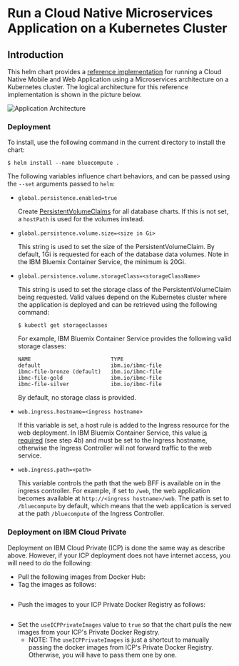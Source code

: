 # Run a Cloud Native Microservices Application on a Kubernetes Cluster

## Introduction

This helm chart provides a [reference implementation](https://github.com/ibm-cloud-architecture/refarch-cloudnative-kubernetes) for running a Cloud Native Mobile and Web Application using a Microservices architecture on a Kubernetes cluster.  The logical architecture for this reference implementation is shown in the picture below.  

   ![Application Architecture](../static/imgs/bluecompute_ce.png?raw=true)

### Deployment

To install, use the following command in the current directory to install the chart:

```
$ helm install --name bluecompute .
```

The following variables influence chart behaviors, and can be passed using the `--set` arguments passed to `helm`:

- `global.persistence.enabled=true`
  
  Create [PersistentVolumeClaims](https://kubernetes.io/docs/concepts/storage/persistent-volumes/#persistentvolumeclaims) for all database charts.  If this is not set, a `hostPath` is used for the volumes instead.
  
- `global.persistence.volume.size=<size in Gi>`

  This string is used to set the size of the PersistentVolumeClaim.  By default, 1Gi is requested for each of the database data volumes.  Note in the IBM Bluemix Container Service, the minimum is 20Gi.
  
- `global.persistence.volume.storageClass=<storageClassName>`

  This string is used to set the storage class of the PersistentVolumeClaim being requested.  Valid values depend on the Kubernetes cluster where the application is deployed and can be retrieved using the following command:
  
  ```
  $ kubectl get storageclasses
  ```

  For example, IBM Bluemix Container Service provides the following valid storage classes:
  
  ```
  NAME                         TYPE
  default                      ibm.io/ibmc-file   
  ibmc-file-bronze (default)   ibm.io/ibmc-file   
  ibmc-file-gold               ibm.io/ibmc-file   
  ibmc-file-silver             ibm.io/ibmc-file   
  ```
  
  By default, no storage class is provided.
  
- `web.ingress.hostname=<ingress hostname>`

  If this variable is set, a host rule is added to the Ingress resource for the web deployment.  In IBM Bluemix Container Service, this value [is required](https://console.bluemix.net/docs/containers/cs_apps.html#ibm_domain) (see step 4b) and must be set to the Ingress hostname, otherwise the Ingress Controller will not forward traffic to the web service.
    
- `web.ingress.path=<path>`

  This variable controls the path that the web BFF is available on in the ingress controller.  For example, if set to `/web`, the web application becomes available at `http://<ingress hostname>/web`.  The path is set to `/bluecompute` by default, which means that the web application is served at the path `/bluecompute` of the Ingress Controller.
  
### Deployment on IBM Cloud Private
Deployment on IBM Cloud Private (ICP) is done the same way as describe above. However, if your ICP deployment does not have internet access, you will need to do the following:

* Pull the following images from Docker Hub:
* Tag the images as follows:

```
```

* Push the images to your ICP Private Docker Registry as follows:

```
```

* Set the `useICPPrivateImages` value to `true` so that the chart pulls the new images from your ICP's Private Docker Registry.
  + NOTE: The `useICPPrivateImages` is just a shortcut to manually passing the docker images from ICP's Private Docker Registry. Otherwise, you will have to pass them one by one.